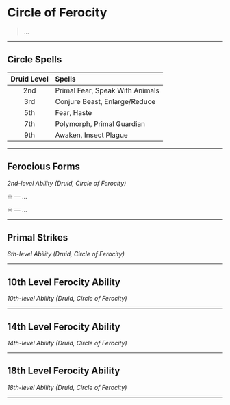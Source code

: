 # Circle of Ferocity

> *...*

---

## Circle Spells

| Druid Level | Spells                          |
|:-----------:|:--------------------------------|
|     2nd     | Primal Fear, Speak With Animals |
|     3rd     | Conjure Beast, Enlarge/Reduce   |
|     5th     | Fear, Haste                     |
|     7th     | Polymorph, Primal Guardian      |
|     9th     | Awaken, Insect Plague           |

---

## Ferocious Forms
*2nd-level Ability (Druid, Circle of Ferocity)*  

♾️ — <!-- Wildshape as minor action --> ...

♾️ — <!-- Wildshape lvl = ceil(druid level/3) + 1 --> ...

---

## Primal Strikes
*6th-level Ability (Druid, Circle of Ferocity)*  

---

## 10th Level Ferocity Ability
*10th-level Ability (Druid, Circle of Ferocity)*  

---

## 14th Level Ferocity Ability
*14th-level Ability (Druid, Circle of Ferocity)*  

---

## 18th Level Ferocity Ability
*18th-level Ability (Druid, Circle of Ferocity)*  

---
